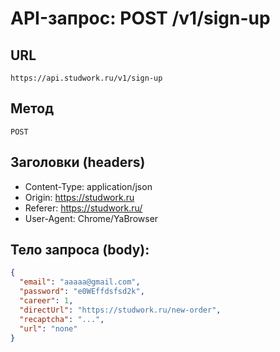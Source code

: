 # API-запрос: POST /v1/sign-up

## URL
`https://api.studwork.ru/v1/sign-up`

## Метод
`POST`

## Заголовки (headers)
- Content-Type: application/json
- Origin: https://studwork.ru
- Referer: https://studwork.ru/
- User-Agent: Chrome/YaBrowser

## Тело запроса (body):
```json
{
  "email": "aaaaa@gmail.com",
  "password": "e0WEffdsfsd2k",
  "career": 1,
  "directUrl": "https://studwork.ru/new-order",
  "recaptcha": "...",
  "url": "none"
}
